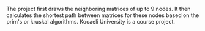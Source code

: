 The project first draws the neighboring matrices of up to 9 nodes.
It then calculates the shortest path between matrices for these nodes based on the prim's or kruskal algorithms.
Kocaeli University is a course project.
